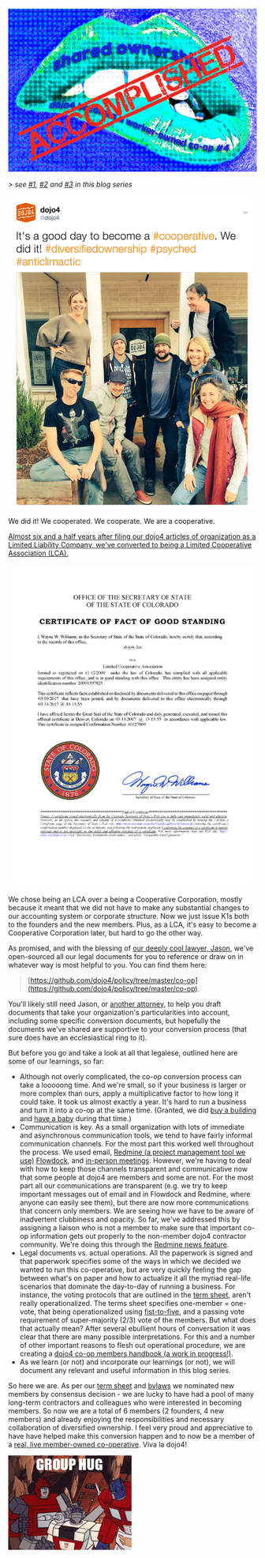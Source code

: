 ![dojo4_coop_blog4.jpg](assets/b.jpeg) 

*> see [#1](http://dojo4.com/blog/on-the-lip-of-shared-ownership-dojo4-becomes-a-co-op-series-number-1), [#2](http://dojo4.com/blog/on-the-lip-of-shared-ownership-dojo4-becomes-a-co-op-series-number-2) and [#3](http://dojo4.com/blog/on-the-lip-of-shared-ownership-dojo4-becomes-a-co-op-series-number-3) in this blog series*

![Screen Shot 2017-03-15 at 12.29.17 PM.png](assets/c.png) 

We did it! We cooperated. We cooperate. We are a cooperative.

[Almost six and a half years after filing our dojo4 articles of organization as a Limited Liability Company, we've converted to being a Limited Cooperative Association (LCA).](https://d3vv6lp55qjaqc.cloudfront.net/items/2M3N2k3f1E0C0h0E2l1M/Image%202017-03-16%20at%2010.02.57.png) 

![Cert of Good Standing_13MAR17.png](assets/d.png) 

We chose being an LCA over a being a Cooperative Corporation, mostly because it meant that we did not have to make any substantial changes to our accounting system or corporate structure. Now we just issue K1s both to the founders and the new members. Plus, as a LCA, it's easy to become a Cooperative Corporation later, but hard to go the other way.

As promised, and with the blessing of [our deeply cool lawyer, Jason](http://www.jrwiener.com/), we've open-sourced all our legal documents for you to reference or draw on in whatever way is most helpful to you. You can find them here: 

> [https://github.com/dojo4/policy/tree/master/co-op](https://github.com/dojo4/policy/tree/master/co-op). 


You'll likely still need Jason, or [another attorney](http://www.co-oplaw.org/), to help you draft documents that take your organization's particularities into account, including some specific conversion documents, but hopefully the documents we've shared are supportive to your conversion process (that sure does have an ecclesiastical ring to it). 

But before you go and take a look at all that legalese, outlined here are some of our learnings, so far:

*  Although not overly complicated, the co-op conversion process can take a looooong time. And we're small, so if your business is larger or more complex than ours, apply a multiplicative factor to how long it could take. It took us almost exactly a year. It's hard to run a business and turn it into a co-op at the same time. (Granted, we did [buy a building](https://twitter.com/coreykohn/status/781555418417946624) and [have a baby](https://twitter.com/coreykohn/status/793128317410906113) during that time.)
* Communication is key. As a small organization with lots of immediate and asynchronous communication tools, we tend to have fairly informal communication channels. For the most part this worked well throughout the process. We used email, [Redmine (a project management tool we use)](http://www.redmine.org/) [Flowdock](https://www.flowdock.com/), and [in-person meetings](assets/e.html). However, we're having to deal with how to keep those channels transparent and communicative now that some people at dojo4 are members and some are not. For the most part all our communications are transparent (e.g. we try to keep important messages out of email and in Flowdock and Redmine, where anyone can easily see them), but there are now more communications that concern only members. We are seeing how we have to be aware of inadvertent clubbiness and opacity. So far, we've addressed this by assigning a liaison who is not a member to make sure that important co-op information gets out properly to the non-member dojo4 contractor community. We're doing this through the [Redmine news feature](http://www.redmine.org/projects/redmine/news). 
* Legal documents vs. actual operations. All the paperwork is signed and that paperwork specifies some of the ways in which we decided we wanted to run this co-operative, but are very quickly feeling the gap between what's on paper and how to actualize it all the myriad real-life scenarios that dominate the day-to-day of running a business. For instance, the voting protocols that are outlined in the [term sheet](https://www.gitbook.com/book/dojo4/dojo4-coop-member-handbook/edit#/edit/master/term-sheet.md), aren't really operationalized. The terms sheet specifies one-member = one-vote, that being operationalized using [fist-to-five](http://agileforall.com/learning-with-fist-of-five-voting/), and a passing vote requirement of super-majority (2/3) vote of the members. But what does that actually mean? After several ebullient hours of conversation it was clear that there are many possible interpretations. For this and a number of other important reasons to flesh out operational procedure, we are creating a [dojo4 co-op members handbook (a work in progress!)](https://www.gitbook.com/book/dojo4/dojo4-coop-member-handbook/). 
* As we learn (or not) and incorporate our learnings (or not), we will document any relevant and useful information in this blog series.

So here we are. As per our [term sheet](https://github.com/dojo4/policy/blob/master/co-op/term_sheet) and [bylaws](https://github.com/dojo4/policy/blob/master/co-op/bylaws) we nominated new members by consensus decision - we are lucky to have had a pool of many long-term contractors and colleagues who were interested in becoming members. So now we are a total of 6 members (2 founders, 4 new members) and already enjoying the responsibilities and necessary collaboration of diversified ownership. I feel very proud and appreciative to have have helped make this conversion happen and to now be a member of a [real, live member-owned co-operative](https://cooperativesforabetterworld.coop/). Viva la dojo4! 

![giphy.gif](assets/f.gif) 